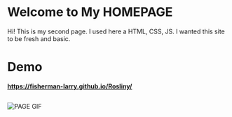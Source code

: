 # Welcome to My HOMEPAGE

Hi! This is my second page. I used here a HTML, CSS, JS.
I wanted this site to be fresh and basic. 


# Demo

**https://fisherman-larry.github.io/Rosliny/**

## 
![PAGE GIF](https://i.imgur.com/zGrPAjy.gif)
